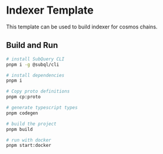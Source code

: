 # Indexer Template

This template can be used to build indexer for cosmos chains.

## Build and Run

```bash
# install SubQuery CLI
pnpm i -g @subql/cli

# install dependencies
pnpm i

# Copy proto definitions
pnpm cp:proto

# generate typescript types
pnpm codegen

# build the project
pnpm build

# run with docker
pnpm start:docker
```

